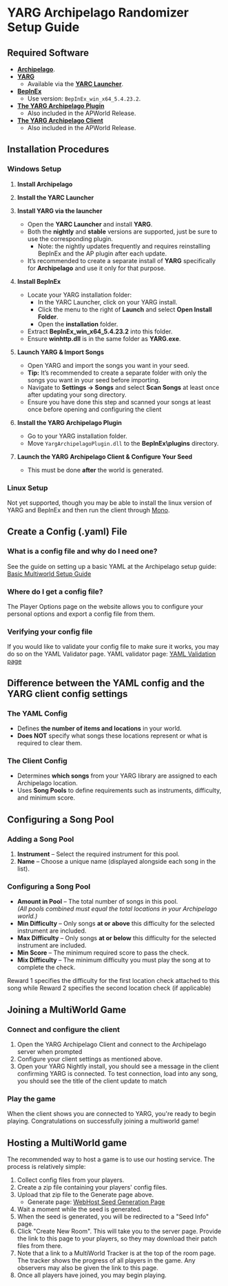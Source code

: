 ﻿# YARG Archipelago Randomizer Setup Guide

## Required Software

- **[Archipelago](https://github.com/ArchipelagoMW/Archipelago/releases)**.
- **[YARG](https://yarg.in/)**  
  - Available via the **[YARC Launcher](https://github.com/YARC-Official/YARC-Launcher/releases/latest)**.
- **[BepInEx](https://github.com/BepInEx/BepInEx/releases/tag/v5.4.23.2)**  
  - Use version: `BepInEx_win_x64_5.4.23.2`.
- **[The YARG Archipelago Plugin](https://github.com/Thedrummonger/YargArchipelagoClient)**  
  - Also included in the APWorld Release.
- **[The YARG Archipelago Client](https://github.com/Thedrummonger/YargArchipelagoClient)**  
  - Also included in the APWorld Release.

## Installation Procedures

### Windows Setup

1. **Install Archipelago**  

2. **Install the YARC Launcher**  

3. **Install YARG via the launcher**  
   - Open the **YARC Launcher** and install **YARG**.  
   - Both the **nightly** and **stable** versions are supported, just be sure to use the corresponding plugin. 
     - Note: the nightly updates frequently and requires reinstalling BepInEx and the AP plugin after each update.  
   - It’s recommended to create a separate install of **YARG** specifically for **Archipelago** and use it only for that purpose.

4. **Install BepInEx**  
   - Locate your YARG installation folder:  
     - In the YARC Launcher, click on your YARG install.  
     - Click the menu to the right of **Launch** and select **Open Install Folder**.  
     - Open the **installation** folder.
   - Extract **BepInEx_win_x64_5.4.23.2** into this folder.  
   - Ensure **winhttp.dll** is in the same folder as **YARG.exe**.

5. **Launch YARG & Import Songs**  
   - Open YARG and import the songs you want in your seed.  
   - **Tip:** It’s recommended to create a separate folder with only the songs you want in your seed before importing.  
   - Navigate to **Settings → Songs** and select **Scan Songs** at least once after updating your song directory.
   - Ensure you have done this step and scanned your songs at least once before opening and configuring the client

6. **Install the YARG Archipelago Plugin**  
   - Go to your YARG installation folder.  
   - Move `YargArchipelagoPlugin.dll` to the **BepInEx\plugins** directory.

7. **Launch the YARG Archipelago Client & Configure Your Seed**  
   - This must be done **after** the world is generated.  

### Linux Setup

Not yet supported, though you may be able to install the linux version of YARG and BepInEx
and then run the client through [Mono](https://www.mono-project.com/).

## Create a Config (.yaml) File

### What is a config file and why do I need one?

See the guide on setting up a basic YAML at the Archipelago setup
guide: [Basic Multiworld Setup Guide](/tutorial/Archipelago/setup/en)

### Where do I get a config file?

The Player Options page on the website allows you to configure your personal 
options and export a config file from them.

### Verifying your config file

If you would like to validate your config file to make sure it works, you may do so on the YAML Validator page. YAML
validator page: [YAML Validation page](/mysterycheck)

## Difference between the YAML config and the YARG client config settings

### **The YAML Config**
- Defines **the number of items and locations** in your world.
- **Does NOT** specify what songs these locations represent or what is required to clear them.

### **The Client Config**
- Determines **which songs** from your YARG library are assigned to each Archipelago location.
- Uses **Song Pools** to define requirements such as instruments, difficulty, and minimum score.

## Configuring a Song Pool

### **Adding a Song Pool**
1. **Instrument** – Select the required instrument for this pool.
2. **Name** – Choose a unique name (displayed alongside each song in the list).

### **Configuring a Song Pool**
- **Amount in Pool** – The total number of songs in this pool.  
  _(All pools combined must equal the total locations in your Archipelago world.)_
- **Min Difficulty** – Only songs **at or above** this difficulty for the selected instrument are included.
- **Max Difficulty** – Only songs **at or below** this difficulty for the selected instrument  are included.
- **Min Score** – The minimum required score to pass the check.
- **Mix Difficulty** – The minimum difficulty you must play the song at to complete the check.

Reward 1 specifies the difficulty for the first location check attached to this song while Reward 2 specifies 
the second location check (if applicable) 

## Joining a MultiWorld Game


### Connect and configure the client
  
1. Open the YARG Archipelago Client and connect to the Archipelago server when prompted 
2. Configure your client settings as mentioned above.
3. Open your YARG Nightly install, you should see a message in the client confirming YARG is connected. To test connection,
   load into any song, you should see the title of the client update to match 

### Play the game

When the client shows you are connected to YARG, you're ready to begin playing. Congratulations on
successfully joining a multiworld game!

## Hosting a MultiWorld game

The recommended way to host a game is to use our hosting service. The process is relatively simple:

1. Collect config files from your players.
2. Create a zip file containing your players' config files.
3. Upload that zip file to the Generate page above.
    - Generate page: [WebHost Seed Generation Page](/generate)
4. Wait a moment while the seed is generated.
5. When the seed is generated, you will be redirected to a "Seed Info" page.
6. Click "Create New Room". This will take you to the server page. Provide the link to this page to your players, so
   they may download their patch files from there.
7. Note that a link to a MultiWorld Tracker is at the top of the room page. The tracker shows the progress of all
   players in the game. Any observers may also be given the link to this page.
8. Once all players have joined, you may begin playing.
